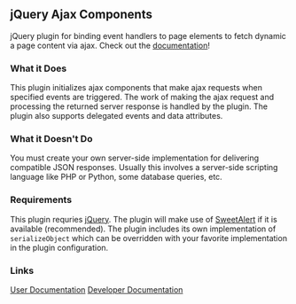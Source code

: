 ## jQuery Ajax Components
jQuery plugin for binding event handlers to page elements to fetch dynamic a page content via ajax. Check out the [documentation](https://cdn.rawgit.com/tsumikiri/jquery-ajax-components/master/jsdoc/out/index.html)!

### What it Does
This plugin initializes ajax components that make ajax requests when specified events are triggered. The work of making the ajax request and processing the returned server response is handled by the plugin. The plugin also supports delegated events and data attributes.

### What it Doesn't Do
You must create your own server-side implementation for delivering compatible JSON responses. Usually this involves a server-side scripting language like PHP or Python, some database queries, etc.

### Requirements
This plugin requries [jQuery](https://jquery.com/download/). The plugin will make use of [SweetAlert](http://t4t5.github.io/sweetalert/) if it is available (recommended). The plugin includes its own implementation of `serializeObject` which can be overridden with your favorite implementation in the plugin configuration.

### Links
[User Documentation](https://cdn.rawgit.com/tsumikiri/jquery-ajax-components/master/jsdoc/out/index.html)
[Developer Documentation](https://cdn.rawgit.com/tsumikiri/jquery-ajax-components/master/jsdoc/out-all/index.html)